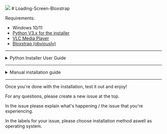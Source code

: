 <img src="https://imgur.com/a/7YCKxBG"/> 
# Loading-Screen-Bloxstrap

Requirements:
- Windows 10/11
- [Python V3.x for the installer](https://www.python.org/downloads/)
- [VLC Media Player](https://www.videolan.org/vlc/)
- [Bloxstrap (obviously)](https://github.com/pizzaboxer/bloxstrap)
---
<details>
<summary>Python Installer User Guide</summary>

## Required Libraries

Before running the script, ensure you have the necessary libraries installed. Use the following command to install them if they are not already available:

```
pip install pillow
```

## Steps to use `installer.py`

### Preparation

- Ensure you have the `installer.py` file on your computer.- Have a video file ready that you want to use as a loading screen.

### Running the Script

1. Open a terminal or command prompt.
2. Navigate to the directory where `installer.py` is located.
3. Run the script with the command:
    ```bash
    python installer.py
    ```

### Installing or Changing the Loading Screen

1. Click on **Install/Change**.
2. Select the video file you want to use as a loading screen.
3. If VLC is not found, you will be given the option to install it or manually select its location.

### Reviewing the Logs

1. After each operation, a window with the installation logs will be displayed.
2. Review this information to ensure everything has been done correctly.

## Additional Notes

- The script currents supports English, Spanish and German.
- If you encounter any issues, check the logs for more information about what might have gone wrong.
- Any error that the console presents can be reported in the repository.

</details>

---
<!-- Manual installation guide -->
<details>
<summary>Manual installation guide</summary>
For the people that just don't like it the easy way...

# Script Setup
1. Download the "Intro.ps1" file
2. Open it in the text editor of your choice
3. At the top, replace [INSERT VIDEO PATH] with the file path to your video
4. If your VLC Media Player is in (x86) then add it into the $vlcPath vairable
5. Save the file

# Integration Setup Guide
1. Open Bloxstrap Menu
2. Scroll down to "Custom Integrations"
3. Click "New"
4. Set this as the Application Location: `C:\Windows\System32\WindowsPowerShell\v1.0\powershell.exe`
5. In the Launch Arguments, add this: `powershell -ExecutionPolicy Bypass -File ` and add the Path to the .ps1 file after it
6. Click "Save"
</details>

---

<!-- End of README -->

Once you're done with the installation, test it out and enjoy!

For any questions, please create a new issue at the top.

In the issue please explain what's happening / the issue that you're experiencing.

In the labels for your issue, please choose installation method aswell as operating system.
